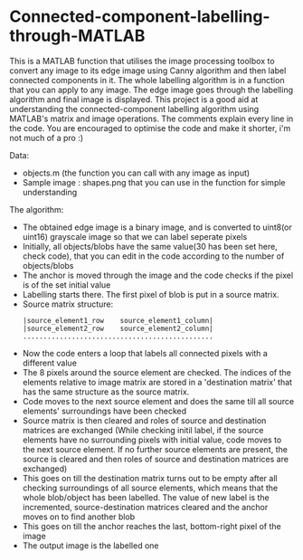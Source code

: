 # Connected-component-labelling-through-MATLAB
This is a MATLAB function that utilises the image processing toolbox to convert any image to its edge image using Canny algorithm and then label connected components in it. The whole labelling algorithm is in a function that you can apply to any image. The edge image goes through the labelling algorithm and final image is displayed. This project is a good aid at understanding the connected-component labelling algorithm using MATLAB's matrix and image operations. The comments explain every line in the code. You are encouraged to optimise the code and make it shorter, i'm not much of a pro :)

Data:
- objects.m (the function you can call with any image as input)
- Sample image : shapes.png that you can use in the function for simple understanding

The algorithm:
- The obtained edge image is a binary image, and is converted to uint8(or uint16) grayscale image so that we can label seperate pixels
- Initially, all objects/blobs have the same value(30 has been set here, check code), that you can edit in the code according to the number of objects/blobs
- The anchor is moved through the image and the code checks if the pixel is of the set initial value
- Labelling starts there. The first pixel of blob is put in a source matrix.
- Source matrix structure:
	```
	|source_element1_row	source_element1_column|
	|source_element2_row	source_element2_column|
	...............................................
	```
- Now the code enters a loop that labels all connected pixels with a different value
- The 8 pixels around the source element are checked. The indices of the elements relative to image matrix are stored in a 'destination matrix' that has the same structure as the source matrix.
- Code moves to the next source element and does the same till all source elements' surroundings have been checked
- Source matrix is then cleared and roles of source and destination matrices are exchanged
(While checking initil label, if  the source elements have no surrounding pixels with initial value, code moves to the next source element. If no further source elements are present, the source is cleared and then roles of source and destination matrices are exchanged)
- This goes on till the destination matrix turns out to be empty after all checking surroundings of all source elements, which means that the whole blob/object has been labelled. The value of new label is the incremented, source-destination matrices cleared and the anchor moves on to find another blob
- This goes on till the anchor reaches the last, bottom-right pixel of the image
- The output image is the labelled one
